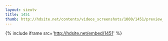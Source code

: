 ```yaml
---
layout: sieutv
title: 1451
thumb: http://hdsite.net/contents/videos_screenshots/1000/1451/preview_360p.mp4.jpg
---
```

{% include iframe src='http://hdsite.net/embed/1451' %}
 
